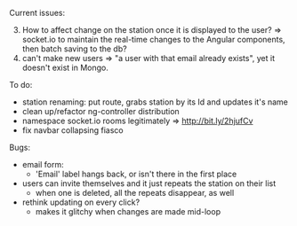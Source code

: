 Current issues:

3) How to affect change on the station once it is displayed to the user?
	 => socket.io to maintain the real-time changes to the Angular components,
	    then batch saving to the db?
4) can't make new users => "a user with that email already exists", yet it 
	 doesn't exist in Mongo.
	 
	 
To do:
- station renaming: put route, grabs station by its Id and updates it's name
- clean up/refactor ng-controller distribution
- namespace socket.io rooms legitimately
	=> http://bit.ly/2hjufCv
- fix navbar collapsing fiasco

Bugs:
- email form:
	- 'Email' label hangs back, or isn't there in the first place
- users can invite themselves and it just repeats the station on their list
	- when one is deleted, all the repeats disappear, as well
- rethink updating on every click?
	- makes it glitchy when changes are made mid-loop
